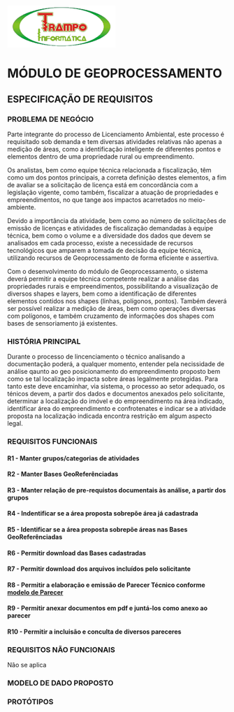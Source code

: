 ![alt text](image.png)

# MÓDULO DE GEOPROCESSAMENTO

## ESPECIFICAÇÃO DE REQUISITOS

### PROBLEMA DE NEGÓCIO

Parte integrante do processo de Licenciamento Ambiental, este processo é requisitado sob demanda e tem diversas atividades relativas não apenas a medição de áreas, como a identificação inteligente de diferentes pontos e elementos dentro de uma propriedade rural ou empreendimento.

Os analistas, bem como equipe técnica relacionada a fiscalização, têm como um dos pontos principais, a correta definição destes elementos, a fim de avaliar se a solicitação de licença está em concordância com a legislação vigente, como também, fiscalizar a atuação de propriedades e empreendimentos, no que tange aos impactos acarretados no meio-ambiente.

Devido a importância da atividade, bem como ao número de solicitações de emissão de licenças e atividades de fiscalização demandadas à equipe técnica, bem como o volume e a diversidade dos dados que devem se analisados em cada processo, existe a necessidade de recursos tecnológicos que amparem a tomada de decisão da equipe técnica, utilizando recursos de Geoprocessamento de forma eficiente e assertiva.

Com o desenvolvimento do módulo de Geoprocessamento, o sistema deverá permitir a equipe técnica competente realizar a análise das propriedades rurais e empreendimentos, possibilitando a visualização de diversos shapes e layers, bem como a identificação de diferentes elementos contidos nos shapes (linhas, polígonos, pontos). Também deverá ser possível realizar a medição de áreas, bem como operações diversas com polígonos, e também cruzamento de informações dos shapes com bases de sensoriamento já existentes.

### HISTÓRIA PRINCIPAL

Durante o processo de lincenciamento o técnico analisando a documentação poderá, a qualquer momento, entender pela necissidade de análise qaunto ao geo posicionamento do empreendimento proposto bem como se tal localização impacta sobre áreas legalmente protegidas. Para tanto este deve encaminhar, via sistema, o processo ao setor adequado, os ténicos devem, a partir dos dados e documentos anexados pelo solicitante, determinar a localização do imóvel e do empreendimento na área indicado, identificar área do empreendimento e confrotenates e indicar se a atividade proposta na localização indicada encontra restrição em algum aspecto legal.

### REQUISITOS FUNCIONAIS

#### R1 - Manter grupos/categorias de atividades

#### R2 - Manter Bases GeoReferênciadas

#### R3 - Manter relação de pre-requistos documentais às análise, a partir dos grupos

#### R4 - Indentificar se a área proposta sobrepõe área já cadastrada

#### R5 - Identificar se a área proposta sobrepõe áreas nas Bases GeoReferênciadas

#### R6 - Permitir download das Bases cadastradas

#### R7 - Permitir download dos arquivos incluídos pelo solicitante

#### R8 - Permitir a elaboração e emissão de Parecer Técnico conforme [modelo de Parecer](Modelo%20de%20PARECER%20Simples.pdf)

#### R9 - Permitir anexar documentos em pdf e juntá-los como anexo ao parecer

#### R10 - Permitir a incluisão e conculta de diversos pareceres

### REQUISITOS NÃO FUNCIONAIS

Não se aplica

### MODELO DE DADO PROPOSTO

### PROTÓTIPOS

